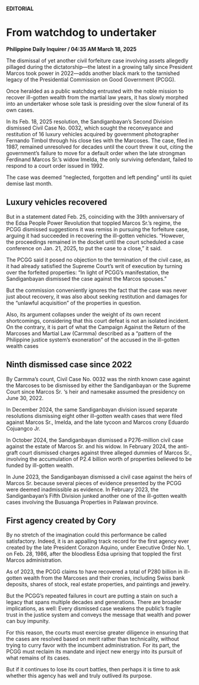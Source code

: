 **EDITORIAL**

# From watchdog to undertaker

****Philippine Daily Inquirer / 04:35 AM March 18, 2025****

The dismissal of yet another civil forfeiture case involving assets allegedly pillaged during the dictatorship—the latest in a growing tally since President Marcos took power in 2022—adds another black mark to the tarnished legacy of the Presidential Commission on Good Government (PCGG).

Once heralded as a public watchdog entrusted with the noble mission to recover ill-gotten wealth from the martial law years, it has slowly morphed into an undertaker whose sole task is presiding over the slow funeral of its own cases.

In its Feb. 18, 2025 resolution, the Sandiganbayan’s Second Division dismissed Civil Case No. 0032, which sought the reconveyance and restitution of 16 luxury vehicles acquired by government photographer Fernando Timbol through his close ties with the Marcoses. The case, filed in 1987, remained unresolved for decades until the court threw it out, citing the government’s failure to move for a default order when the late strongman Ferdinand Marcos Sr.’s widow Imelda, the only surviving defendant, failed to respond to a court order issued in 1992.

The case was deemed “neglected, forgotten and left pending” until its quiet demise last month.

## Luxury vehicles recovered

But in a statement dated Feb. 25, coinciding with the 39th anniversary of the Edsa People Power Revolution that toppled Marcos Sr.’s regime, the PCGG dismissed suggestions it was remiss in pursuing the forfeiture case, arguing it had succeeded in recovering the ill-gotten vehicles. “However, the proceedings remained in the docket until the court scheduled a case conference on Jan. 21, 2025, to put the case to a close,” it said.

The PCGG said it posed no objection to the termination of the civil case, as it had already satisfied the Supreme Court’s writ of execution by turning over the forfeited properties: “In light of PCGG’s manifestation, the Sandiganbayan dismissed the case against the Marcos spouses.”

But the commission conveniently ignores the fact that the case was never just about recovery, it was also about seeking restitution and damages for the “unlawful acquisition” of the properties in question.

Also, its argument collapses under the weight of its own recent shortcomings, considering that this court defeat is not an isolated incident. On the contrary, it is part of what the Campaign Against the Return of the Marcoses and Martial Law (Carmma) described as a “pattern of the Philippine justice system’s exoneration” of the accused in the ill-gotten wealth cases

## Ninth dismissed case since 2022

By Carmma’s count, Civil Case No. 0032 was the ninth known case against the Marcoses to be dismissed by either the Sandiganbayan or the Supreme Court since Marcos Sr. ‘s heir and namesake assumed the presidency on June 30, 2022.

In December 2024, the same Sandiganbayan division issued separate resolutions dismissing eight other ill-gotten wealth cases that were filed against Marcos Sr., Imelda, and the late tycoon and Marcos crony Eduardo Cojuangco Jr.

In October 2024, the Sandiganbayan dismissed a P276-million civil case against the estate of Marcos Sr. and his widow. In February 2024, the anti-graft court dismissed charges against three alleged dummies of Marcos Sr., involving the accumulation of P2.4 billion worth of properties believed to be funded by ill-gotten wealth.

In June 2023, the Sandiganbayan dismissed a civil case against the heirs of Marcos Sr. because several pieces of evidence presented by the PCGG were deemed inadmissible as evidence. In February 2023, the Sandiganbayan’s Fifth Division junked another one of the ill-gotten wealth cases involving the Busuanga Properties in Palawan province.

## First agency created by Cory

By no stretch of the imagination could this performance be called satisfactory. Indeed, it is an appalling track record for the first agency ever created by the late President Corazon Aquino, under Executive Order No. 1, on Feb. 28, 1986, after the bloodless Edsa uprising that toppled the first Marcos administration.

As of 2023, the PCGG claims to have recovered a total of P280 billion in ill-gotten wealth from the Marcoses and their cronies, including Swiss bank deposits, shares of stock, real estate properties, and paintings and jewelry.

But the PCGG’s repeated failures in court are putting a stain on such a legacy that spans multiple decades and generations. There are broader implications, as well: Every dismissed case weakens the public’s fragile trust in the justice system and conveys the message that wealth and power can buy impunity.

For this reason, the courts must exercise greater diligence in ensuring that the cases are resolved based on merit rather than technicality, without trying to curry favor with the incumbent administration. For its part, the PCGG must reclaim its mandate and inject new energy into its pursuit of what remains of its cases.

But if it continues to lose its court battles, then perhaps it is time to ask whether this agency has well and truly outlived its purpose.